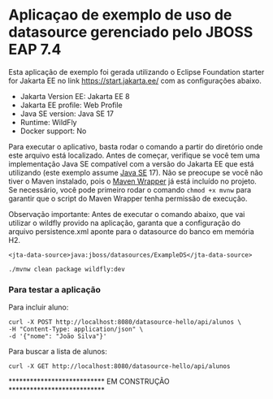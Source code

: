 # Aplicaçao de exemplo de uso de datasource gerenciado pelo JBOSS EAP 7.4

Esta aplicação de exemplo foi gerada utilizando o Eclipse Foundation starter for Jakarta EE no link https://start.jakarta.ee/ com as configurações abaixo.

* Jakarta Version EE: Jakarta EE 8
* Jakarta EE profile: Web Profile
* Java SE version: Java SE 17
* Runtime: WildFly
* Docker support: No



Para executar o aplicativo, basta rodar o comando a partir do diretório onde este arquivo está localizado. Antes de começar, verifique se você tem uma implementação Java SE compatível com a versão do Jakarta EE que está utilizando (este exemplo assume [Java SE](https://adoptium.net) 17).
Não se preocupe se você não tiver o Maven instalado, pois o [Maven Wrapper](https://maven.apache.org/wrapper/) já está incluído no projeto. Se necessário, você pode primeiro rodar o comando `chmod +x mvnw` para garantir que o script do Maven Wrapper tenha permissão de execução.


Observação importante:
Antes de executar o comando abaixo, que vai utilizar o wildfly provido na aplicação, garanta que a configuração do arquivo persistence.xml aponte para o datasource do banco em memória H2.

```
<jta-data-source>java:jboss/datasources/ExampleDS</jta-data-source>
```
```
./mvnw clean package wildfly:dev
```

### Para testar a aplicação

Para incluir aluno:
```
curl -X POST http://localhost:8080/datasource-hello/api/alunos \
-H "Content-Type: application/json" \
-d '{"nome": "João Silva"}'
```

Para buscar a lista de alunos:
```
curl -X GET http://localhost:8080/datasource-hello/api/alunos
```


*************************** EM CONSTRUÇÃO ***************************
